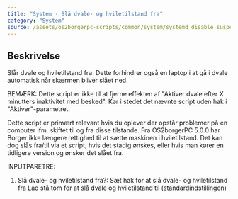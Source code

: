 ```yaml
---
title: "System - Slå dvale- og hviletilstand fra"
category: "System"
source: /assets/os2borgerpc-scripts/common/system/systemd_disable_suspend_hibernate_switches.sh
---
```


## Beskrivelse
Slår dvale og hviletilstand fra. Dette forhindrer også en laptop i at gå i dvale automatisk når skærmen bliver slået ned.

BEMÆRK: Dette script er ikke til at fjerne effekten af "Aktiver dvale efter X minutters inaktivitet med besked". Kør i stedet det nævnte script uden hak i "Aktiver"-parametret.

Dette script er primært relevant hvis du oplever der opstår problemer på en computer ifm. skiftet til og fra disse tilstande.
Fra OS2borgerPC 5.0.0 har Borger ikke længere rettighed til at sætte maskinen i hviletilstand. Det kan dog slås fra/til via et script, hvis det stadig ønskes, eller hvis man kører en tidligere version og ønsker det slået fra.

INPUTPARETRE:

1. Slå dvale- og hviletilstand fra?:
    Sæt hak for at slå dvale- og hviletilstand fra
    Lad stå tom for at slå dvale og hviletilstand til (standardindstillingen)